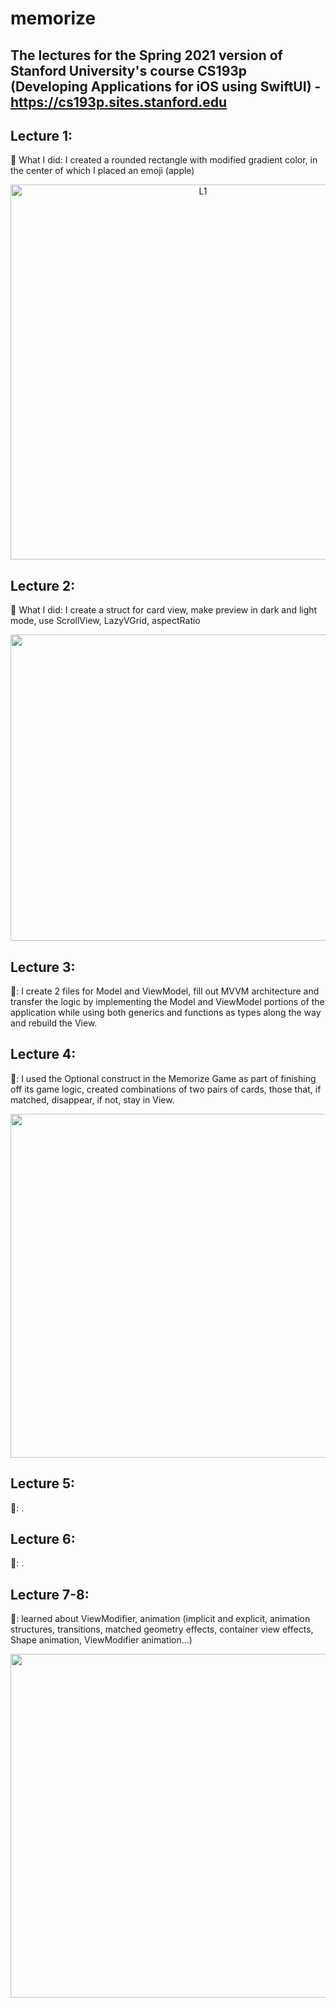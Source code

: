 # memorize

## The lectures for the Spring 2021 version of Stanford University's course CS193p (Developing Applications for iOS using SwiftUI) - https://cs193p.sites.stanford.edu

## Lecture 1:
🧐 What I did: I created a rounded rectangle with modified gradient color, in the center of which I placed an emoji (apple)
<p align="center">
<img width="600" alt="L1" src="https://user-images.githubusercontent.com/97057793/185617051-2106fc44-ed3d-4c78-982b-f6cc4d4f4d1e.png">
</p>

## Lecture 2:
🧐 What I did: I create a struct for card view, make preview in dark and light mode, use ScrollView, LazyVGrid, aspectRatio
<p align="center">
<img src="https://user-images.githubusercontent.com/97057793/185621407-140ce2ef-3eac-40fb-ac9c-c445ead8130e.gif" width = "600", height = "490" />
</p>

## Lecture 3:
🧐: I create 2 files for Model and ViewModel, fill out MVVM architecture and transfer the logic by implementing the Model and ViewModel portions of the application while using both generics and functions as types along the way and rebuild the View. 

## Lecture 4:
🧐: I used the Optional construct in the Memorize Game as part of finishing off its game logic, created combinations of two pairs of cards, those that, if matched, disappear, if not, stay in View.
<p align="center">
<img src="https://user-images.githubusercontent.com/97057793/185748548-e3d85924-534a-4b12-911a-16c5d8de6cca.gif"  width = "600", height = "550" />
</p>

## Lecture 5:
🧐: . 

## Lecture 6:
🧐: . 

## Lecture 7-8:
🧐: learned about ViewModifier, animation (implicit and explicit, animation structures, transitions, matched geometry effects, container view effects, Shape animation, ViewModifier animation...) 
<p align="center">
<img src="https://user-images.githubusercontent.com/195760655_664716659?hash=zcfssgkpBRbY7g681oTipnT5ODD0aNSSzxc9TUyhuZk&dl=EqSFX2y9LpVzOiFZZAZmg748ZhsiLqGcxaVHMIsZxSP" width = "600", height = "550" />
</p>
